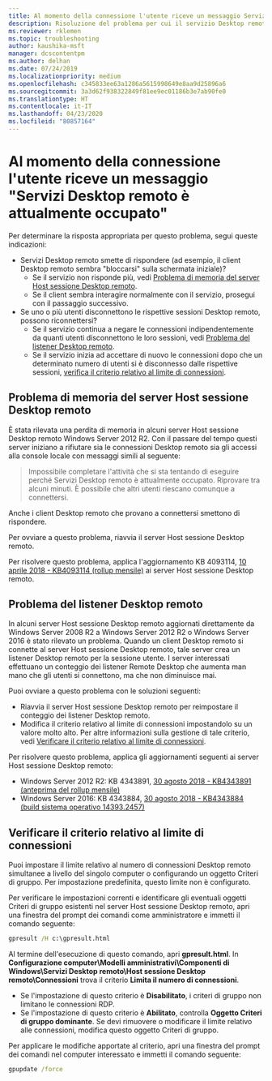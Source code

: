 ```yaml
---
title: Al momento della connessione l'utente riceve un messaggio Servizi Desktop remoto è attualmente occupato
description: Risoluzione del problema per cui il servizio Desktop remoto è occupato quando gli utenti avviano una connessione Desktop remoto.
ms.reviewer: rklemen
ms.topic: troubleshooting
author: kaushika-msft
manager: dcscontentpm
ms.author: delhan
ms.date: 07/24/2019
ms.localizationpriority: medium
ms.openlocfilehash: c345833ee63a1286a5615998649e8aa9d25896a6
ms.sourcegitcommit: 3a3d62f938322849f81ee9ec01186b3e7ab90fe0
ms.translationtype: HT
ms.contentlocale: it-IT
ms.lasthandoff: 04/23/2020
ms.locfileid: "80857164"
---
```

# <a name="on-connecting-user-receives-remote-desktop-service-is-currently-busy-message"></a>Al momento della connessione l'utente riceve un messaggio "Servizi Desktop remoto è attualmente occupato"

Per determinare la risposta appropriata per questo problema, segui queste indicazioni:

- Servizi Desktop remoto smette di rispondere (ad esempio, il client Desktop remoto sembra "bloccarsi" sulla schermata iniziale)?  
   - Se il servizio non risponde più, vedi [Problema di memoria del server Host sessione Desktop remoto](#rdsh-server-memory-issue).
   - Se il client sembra interagire normalmente con il servizio, prosegui con il passaggio successivo.
- Se uno o più utenti disconnettono le rispettive sessioni Desktop remoto, possono riconnettersi?  
   - Se il servizio continua a negare le connessioni indipendentemente da quanti utenti disconnettono le loro sessioni, vedi [Problema del listener Desktop remoto](#rd-listener-issue).
   - Se il servizio inizia ad accettare di nuovo le connessioni dopo che un determinato numero di utenti si è disconnesso dalle rispettive sessioni, [verifica il criterio relativo al limite di connessioni](#check-the-connection-limit-policy).

## <a name="rdsh-server-memory-issue"></a>Problema di memoria del server Host sessione Desktop remoto

È stata rilevata una perdita di memoria in alcuni server Host sessione Desktop remoto Windows Server 2012 R2. Con il passare del tempo questi server iniziano a rifiutare sia le connessioni Desktop remoto sia gli accessi alla console locale con messaggi simili al seguente:

> Impossibile completare l'attività che si sta tentando di eseguire perché Servizi Desktop remoto è attualmente occupato. Riprovare tra alcuni minuti. È possibile che altri utenti riescano comunque a connettersi.

Anche i client Desktop remoto che provano a connettersi smettono di rispondere.

Per ovviare a questo problema, riavvia il server Host sessione Desktop remoto.

Per risolvere questo problema, applica l'aggiornamento KB 4093114, [10 aprile 2018 - KB4093114 (rollup mensile)](https://support.microsoft.com/help/4093114/) ai server Host sessione Desktop remoto.

## <a name="rd-listener-issue"></a>Problema del listener Desktop remoto

In alcuni server Host sessione Desktop remoto aggiornati direttamente da Windows Server 2008 R2 a Windows Server 2012 R2 o Windows Server 2016 è stato rilevato un problema. Quando un client Desktop remoto si connette al server Host sessione Desktop remoto, tale server crea un listener Desktop remoto per la sessione utente. I server interessati effettuano un conteggio dei listener Remote Desktop che aumenta man mano che gli utenti si connettono, ma che non diminuisce mai.

Puoi ovviare a questo problema con le soluzioni seguenti:

  - Riavvia il server Host sessione Desktop remoto per reimpostare il conteggio dei listener Desktop remoto.
  - Modifica il criterio relativo al limite di connessioni impostandolo su un valore molto alto. Per altre informazioni sulla gestione di tale criterio, vedi [Verificare il criterio relativo al limite di connessioni](#check-the-connection-limit-policy).

Per risolvere questo problema, applica gli aggiornamenti seguenti ai server Host sessione Desktop remoto:

  - Windows Server 2012 R2: KB 4343891, [30 agosto 2018 - KB4343891 (anteprima del rollup mensile)](https://support.microsoft.com/help/4343891/windows-81-update-kb4343891)
  - Windows Server 2016: KB 4343884, [30 agosto 2018 - KB4343884 (build sistema operativo 14393.2457)](https://support.microsoft.com/help/4343884/windows-10-update-kb4343884)

## <a name="check-the-connection-limit-policy"></a>Verificare il criterio relativo al limite di connessioni

Puoi impostare il limite relativo al numero di connessioni Desktop remoto simultanee a livello del singolo computer o configurando un oggetto Criteri di gruppo. Per impostazione predefinita, questo limite non è configurato.

Per verificare le impostazioni correnti e identificare gli eventuali oggetti Criteri di gruppo esistenti nel server Host sessione Desktop remoto, apri una finestra del prompt dei comandi come amministratore e immetti il comando seguente:
  
```cmd
gpresult /H c:\gpresult.html
```
   
Al termine dell'esecuzione di questo comando, apri **gpresult.html**. In **Configurazione computer\\Modelli amministrativi\\Componenti di Windows\\Servizi Desktop remoto\\Host sessione Desktop remoto\\Connessioni** trova il criterio **Limita il numero di connessioni**.

  - Se l'impostazione di questo criterio è **Disabilitato**, i criteri di gruppo non limitano le connessioni RDP.
  - Se l'impostazione di questo criterio è **Abilitato**, controlla **Oggetto Criteri di gruppo dominante**. Se devi rimuovere o modificare il limite relativo alle connessioni, modifica questo oggetto Criteri di gruppo.

Per applicare le modifiche apportate al criterio, apri una finestra del prompt dei comandi nel computer interessato e immetti il comando seguente:
  
```cmd
gpupdate /force
```
  
